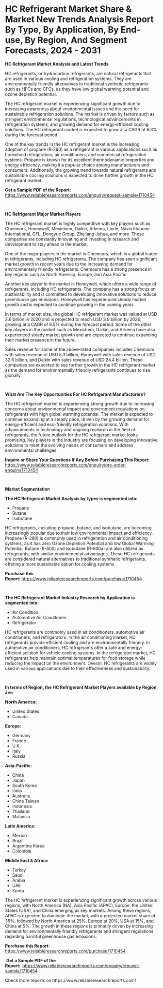 <p><h1>HC Refrigerant Market Share & Market New Trends Analysis Report By Type, By Application, By End-use, By Region, And Segment Forecasts, 2024 - 2031</h1></p><p><strong>HC Refrigerant Market Analysis and Latest Trends</strong></p>
<p><p>HC refrigerants, or hydrocarbon refrigerants, are natural refrigerants that are used in various cooling and refrigeration systems. They are environmentally friendly alternatives to traditional synthetic refrigerants such as HFCs and CFCs, as they have low global warming potential and ozone depletion potential.</p><p>The HC refrigerant market is experiencing significant growth due to increasing awareness about environmental issues and the need for sustainable refrigeration solutions. The market is driven by factors such as stringent environmental regulations, technological advancements in refrigeration systems, and growing demand for energy-efficient cooling solutions. The HC refrigerant market is expected to grow at a CAGR of 6.3% during the forecast period.</p><p>One of the key trends in the HC refrigerant market is the increasing adoption of propane (R-290) as a refrigerant in various applications such as household refrigerators, air conditioners, and commercial refrigeration systems. Propane is known for its excellent thermodynamic properties and energy efficiency, making it a popular choice among manufacturers and consumers. Additionally, the growing trend towards natural refrigerants and sustainable cooling solutions is expected to drive further growth in the HC refrigerant market.</p></p>
<p><strong>Get a Sample PDF of the Report:&nbsp;</strong> <a href="https://www.reliableresearchreports.com/enquiry/request-sample/1710454">https://www.reliableresearchreports.com/enquiry/request-sample/1710454</a></p>
<p>&nbsp;</p>
<p><strong>HC Refrigerant Major Market Players</strong></p>
<p><p>The HC refrigerant market is highly competitive with key players such as Chemours, Honeywell, Mexichem, Daikin, Arkema, Linde, Navin Fluorine International, GFL, Dongyue Group, Zhejiang Juhua, and more. These companies are constantly innovating and investing in research and development to stay ahead in the market.</p><p>One of the major players in the market is Chemours, which is a global leader in refrigerants, including HC refrigerants. The company has seen significant market growth in recent years due to the increasing demand for environmentally friendly refrigerants. Chemours has a strong presence in key regions such as North America, Europe, and Asia Pacific.</p><p>Another key player in the market is Honeywell, which offers a wide range of refrigerants, including HC refrigerants. The company has a strong focus on sustainability and is committed to developing innovative solutions to reduce greenhouse gas emissions. Honeywell has experienced steady market growth and is expected to continue growing in the coming years.</p><p>In terms of market size, the global HC refrigerant market was valued at USD 2.6 billion in 2020 and is projected to reach USD 3.9 billion by 2026, growing at a CAGR of 6.5% during the forecast period. Some of the other key players in the market such as Mexichem, Daikin, and Arkema have also experienced steady market growth and are expected to continue expanding their market presence in the future.</p><p>Sales revenue for some of the above-listed companies includes Chemours with sales revenue of USD 5.3 billion, Honeywell with sales revenue of USD 32.6 billion, and Daikin with sales revenue of USD 24.4 billion. These companies are expected to see further growth in the HC refrigerant market as the demand for environmentally friendly refrigerants continues to rise globally.</p></p>
<p>&nbsp;</p>
<p><strong>What Are The Key Opportunities For HC Refrigerant Manufacturers?</strong></p>
<p><p>The HC refrigerant market is experiencing strong growth due to increasing concerns about environmental impact and government regulations on refrigerants with high global warming potential. The market is expected to continue expanding at a steady pace, driven by the growing demand for energy-efficient and eco-friendly refrigeration solutions. With advancements in technology and ongoing research in the field of refrigerants, the future outlook for the HC refrigerant market looks promising. Key players in the industry are focusing on developing innovative solutions to meet the evolving needs of consumers and address environmental challenges.</p></p>
<p><strong>Inquire or Share Your Questions If Any Before Purchasing This Report:</strong> <a href="https://www.reliableresearchreports.com/enquiry/pre-order-enquiry/1710454">https://www.reliableresearchreports.com/enquiry/pre-order-enquiry/1710454</a></p>
<p>&nbsp;</p>
<p><strong>Market Segmentation</strong></p>
<p><strong>The HC Refrigerant Market Analysis by types is segmented into:</strong></p>
<p><ul><li>Propane</li><li>Butane</li><li>Isobutane</li></ul></p>
<p><p>HC refrigerants, including propane, butane, and isobutane, are becoming increasingly popular due to their low environmental impact and efficiency. Propane (R-290) is commonly used in refrigeration and air conditioning systems, as it has zero Ozone Depletion Potential and low Global Warming Potential. Butane (R-600) and isobutane (R-600a) are also utilized as refrigerants, with similar environmental advantages. These HC refrigerants are considered natural alternatives to traditional synthetic refrigerants, offering a more sustainable option for cooling systems.</p></p>
<p><strong>Purchase this Report:&nbsp;</strong><a href="https://www.reliableresearchreports.com/purchase/1710454">https://www.reliableresearchreports.com/purchase/1710454</a></p>
<p>&nbsp;</p>
<p><strong>The HC Refrigerant Market Industry Research by Application is segmented into:</strong></p>
<p><ul><li>Air Condition</li><li>Automotive Air Conditioner</li><li>Refrigerator</li></ul></p>
<p><p>HC refrigerants are commonly used in air conditioners, automotive air conditioners, and refrigerators. In the air conditioning market, HC refrigerants provide efficient cooling and are environmentally friendly. In automotive air conditioners, HC refrigerants offer a safe and energy-efficient solution for vehicle cooling systems. In the refrigerator market, HC refrigerants help maintain optimal temperatures for food storage while reducing the impact on the environment. Overall, HC refrigerants are widely used in various applications due to their effectiveness and sustainability.</p></p>
<p>&nbsp;</p>
<p><strong>In terms of Region, the HC Refrigerant Market Players available by Region are:</strong></p>
<p>
    <p> <strong> North America: </strong>
        <ul>
            <li>United States</li>
            <li>Canada</li>
        </ul>
        </p> 
    <p> <strong> Europe: </strong>
        <ul>
            <li>Germany</li>
            <li>France</li>
            <li>U.K.</li>
            <li>Italy</li>
            <li>Russia</li>
        </ul>
        </p> 
    <p> <strong> Asia-Pacific: </strong>
        <ul>
            <li>China</li>
            <li>Japan</li>
            <li>South Korea</li>
            <li>India</li>
            <li>Australia</li>
            <li>China Taiwan</li>
            <li>Indonesia</li>
            <li>Thailand</li>
            <li>Malaysia</li>
        </ul>
        </p> 
    <p> <strong> Latin America: </strong>
        <ul>
            <li>Mexico</li>
            <li>Brazil</li>
            <li>Argentina Korea</li>
            <li>Colombia</li>
        </ul>
        </p> 
    <p> <strong> Middle East & Africa: </strong>
        <ul>
            <li>Turkey</li>
            <li>Saudi</li>
            <li>Arabia</li>
            <li>UAE</li>
            <li>Korea</li>
        </ul>
    </p>
    </p>
<p><p>The HC refrigerant market is experiencing significant growth across various regions, with North America (NA), Asia Pacific (APAC), Europe, the United States (USA), and China emerging as key markets. Among these regions, APAC is expected to dominate the market, with a projected market share of 35%, followed by North America at 25%, Europe at 20%, USA at 15%, and China at 5%. The growth in these regions is primarily driven by increasing demand for environmentally friendly refrigerants and stringent regulations regarding harmful greenhouse gas emissions.</p></p>
<p><strong>Purchase this Report: </strong><a href="https://www.reliableresearchreports.com/purchase/1710454">https://www.reliableresearchreports.com/purchase/1710454</a></p>
<p>&nbsp;<strong>Get a Sample PDF of the Report:&nbsp;&nbsp;</strong><a href="https://www.reliableresearchreports.com/enquiry/request-sample/1710454">https://www.reliableresearchreports.com/enquiry/request-sample/1710454</a></p>
<p><strong></strong></p>
<p>Check more reports on https://www.reliableresearchreports.com/</p>